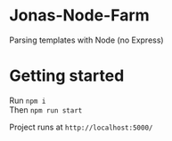 # Jonas-Node-Farm
Parsing templates with Node (no Express)

# Getting started
Run `npm i`  
Then `npm run start`

Project runs at `http://localhost:5000/`